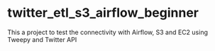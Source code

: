 # twitter_etl_s3_airflow_beginner
This a project to test the connectivity with Airflow, S3 and EC2 using Tweepy and Twitter API
